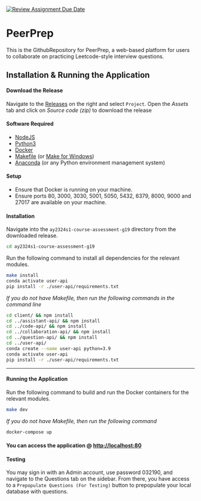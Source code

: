 [![Review Assignment Due Date](https://classroom.github.com/assets/deadline-readme-button-24ddc0f5d75046c5622901739e7c5dd533143b0c8e959d652212380cedb1ea36.svg)](https://classroom.github.com/a/6BOvYMwN)
# PeerPrep

This is the GithubRepository for PeerPrep, a web-based platform for users to
collaborate on practicing Leetcode-style interview questions.

## Installation & Running the Application

#### Download the Release

Navigate to the
[Releases](https://github.com/CS3219-AY2324S1/ay2324s1-course-assessment-g19/releases)
on the right and select `Project`. Open the _Assets_ tab and click on _Source
code (zip)_ to download the release

#### Software Required

- [NodeJS](https://nodejs.org/en/)
- [Python3](https://www.python.org/downloads/)
- [Docker](https://www.docker.com/products/docker-desktop/)
- [Makefile](https://www.gnu.org/software/make/) (or
  [Make for Windows](https://gnuwin32.sourceforge.net/packages/make.htm))
- [Anaconda](https://www.anaconda.com/download) (or any Python environment
  management system)

#### Setup

- Ensure that Docker is running on your machine.
- Ensure ports 80, 3000, 3030, 5001, 5050, 5432, 6379, 8000, 9000 and 27017 are
  available on your machine.

#### Installation

Navigate into the `ay2324s1-course-assessment-g19` directory from the downloaded
release.

```bash
cd ay2324s1-course-assessment-g19
```

Run the following command to install all dependencies for the relevant modules.

```bash
make install
conda activate user-api
pip install -r ./user-api/requirements.txt
```

_If you do not have Makefile, then run the following commands in the command
line_

```bash
cd client/ && npm install
cd ../assistant-api/ && npm install
cd ../code-api/ && npm install
cd ../collaboration-api/ && npm install
cd ../question-api/ && npm install
cd ../user-api/
conda create --name user-api python=3.9
conda activate user-api
pip install -r ./user-api/requirements.txt
```

---

#### Running the Application

Run the following command to build and run the Docker containers for the
relevant modules.

```bash
make dev
```

_If you do not have Makefile, then run the following command_

```bash
docker-compose up
```

#### You can access the application @ [http://localhost:80](http://localhost:80)

#### Testing

You may sign in with an Admin account, use password 032190, and navigate to the
Questions tab on the sidebar. From there, you have access to a
`Prepopulate Questions (For Testing)` button to prepopulate your local database
with questions.
